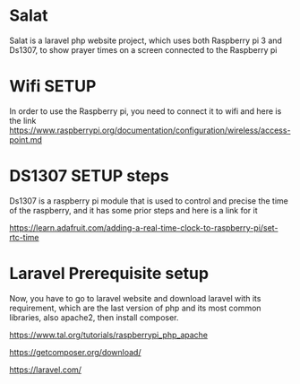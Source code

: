 # Salat
Salat is a laravel php website project, which uses both Raspberry pi 3 and Ds1307, to show prayer times on a screen connected to the Raspberry pi

# Wifi SETUP
In order to use the Raspberry pi, you need to connect it to wifi and here is the link
https://www.raspberrypi.org/documentation/configuration/wireless/access-point.md

# DS1307  SETUP steps
Ds1307 is a raspberry pi module that is used to control and precise the time of the raspberry, and it has some prior steps and here is a link for it

https://learn.adafruit.com/adding-a-real-time-clock-to-raspberry-pi/set-rtc-time

# Laravel Prerequisite setup
Now, you have  to go to laravel website and download laravel with its requirement, which are the last version of php and its most common libraries, also apache2, then install composer.

https://www.tal.org/tutorials/raspberrypi_php_apache

https://getcomposer.org/download/

https://laravel.com/

